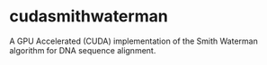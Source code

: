 # cudasmithwaterman
A GPU Accelerated (CUDA) implementation of the Smith Waterman algorithm for DNA sequence alignment.
